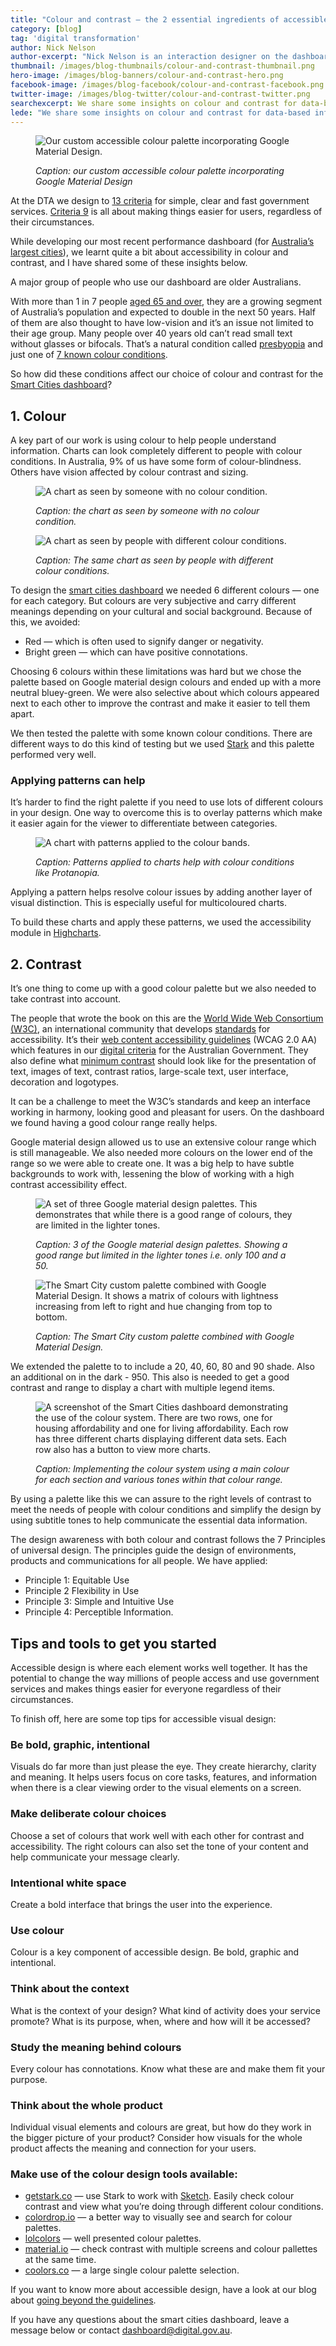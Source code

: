 ```yaml
---
title: "Colour and contrast — the 2 essential ingredients of accessible design"
category: [blog]
tag: 'digital transformation'
author: Nick Nelson
author-excerpt: "Nick Nelson is an interaction designer on the dashboard team at the DTA."
thumbnail: /images/blog-thumbnails/colour-and-contrast-thumbnail.png
hero-image: /images/blog-banners/colour-and-contrast-hero.png
facebook-image: /images/blog-facebook/colour-and-contrast-facebook.png
twitter-image: /images/blog-twitter/colour-and-contrast-twitter.png
searchexcerpt: We share some insights on colour and contrast for data-based information, based on our experience creating a dashboard for Australia’s largest cities.
lede: "We share some insights on colour and contrast for data-based information, based on our experience creating a dashboard for Australia’s largest cities."
---
```

<figure>
  <img src="{{ site.url }}{{ site.baseurl }}{{ page.hero-image }}" alt="Our custom accessible colour palette incorporating Google Material Design.">
  <figcaption>
    <p><em>Caption: our custom accessible colour palette incorporating Google Material Design</em></p>
  </figcaption>
</figure>

At the DTA we design to [13 criteria](/standard/) for simple, clear and fast government services. [Criteria 9](/standard/9-make-it-accessible/) is all about making things easier for users, regardless of their circumstances.

While developing our most recent performance dashboard (for [Australia’s largest cities](/blog/smart-cities-dashboard/)), we learnt quite a bit about accessibility in colour and contrast, and I have shared some of these insights below.

A major group of people who use our dashboard are older Australians.

With more than 1 in 7 people [aged 65 and over](https://www.acma.gov.au/theACMA/engage-blogs/engage-blogs/Research-snapshots/Digital-lives-of-older-Australians), they are a growing segment of Australia’s population and expected to double in the next 50 years. Half of them are also thought to have low-vision and it’s an issue not limited to their age group. Many people over 40 years old can’t read small text without glasses or bifocals. That’s a natural condition called [presbyopia](http://www.allaboutvision.com/conditions/presbyopia.htm) and just one of [7 known colour conditions](https://nei.nih.gov/health/color_blindness/facts_about).

So how did these conditions affect our choice of colour and contrast for the [Smart Cities dashboard](https://smart-cities.dashboard.gov.au/all-cities/overview)?

## 1. Colour

A key part of our work is using colour to help people understand information. Charts can look completely different to people with colour conditions. In Australia, 9% of us have some form of colour-blindness. Others have vision affected by colour contrast and sizing.

<figure>
  <img src="{{ site.url }}{{ site.baseurl }}/images/blog-content/colour-and-contrast-housing-tenure.png" alt="A chart as seen by someone with no colour condition.">
  <figcaption>
    <p><em>Caption: the chart as seen by someone with no colour condition.</em></p>
  </figcaption>
</figure>

<figure>
  <img src="{{ site.url }}{{ site.baseurl }}/images/blog-content/colour-and-contrast-housing-tenure-multiple.png" alt="A chart as seen by people with different colour conditions.">
  <figcaption>
    <p><em>Caption: The same chart as seen by people with different colour conditions.</em></p>
  </figcaption>
</figure>

To design the [smart cities dashboard](https://smart-cities.dashboard.gov.au/all-cities/overview) we needed 6 different colours — one for each category. But colours are very subjective and carry different meanings depending on your cultural and social background. Because of this, we avoided:

- Red — which is often used to signify danger or negativity.
- Bright green —  which can have positive connotations.

Choosing 6 colours within these limitations was hard but we chose the palette based on Google material design colours and ended up with a more neutral bluey-green. We were also selective about which colours appeared next to each other to improve the contrast and make it easier to tell them apart.

We then tested the palette with some known colour conditions. There are different ways to do this kind of testing but we used [Stark](http://www.getstark.co/) and this palette performed very well.

### Applying patterns can help

It’s harder to find the right palette if you need to use lots of different colours in your design. One way to overcome this is to overlay patterns which make it easier again for the viewer to differentiate between categories.

<figure>
  <img src="{{ site.url }}{{ site.baseurl }}/images/blog-content/colour-and-contrast-housing-tenure-with-patterns.png" alt="A chart with patterns applied to the colour bands.">
  <figcaption>
    <p><em>Caption: Patterns applied to charts help with colour conditions like Protanopia.</em></p>
  </figcaption>
</figure>

Applying a pattern helps resolve colour issues by adding another layer of visual distinction. This is especially useful for multicoloured charts.

To build these charts and apply these patterns, we used the accessibility module in [Highcharts](https://www.highcharts.com/).

## 2. Contrast

It’s one thing to come up with a good colour palette but we also needed to take contrast into account.

The people that wrote the book on this are the [World Wide Web Consortium (W3C)](https://www.w3.org/), an international community that develops [standards](https://www.w3.org/TR/) for accessibility. It’s their [web content accessibility guidelines](https://www.w3.org/TR/) (WCAG 2.0 AA) which features in our [digital criteria](/standard/9-make-it-accessible/) for the Australian Government. They also define what [minimum contrast](https://www.w3.org/TR/UNDERSTANDING-WCAG20/visual-audio-contrast-contrast.html) should look like for the presentation of text, images of text, contrast ratios, large-scale text, user interface, decoration and logotypes.

It can be a challenge to meet the W3C’s standards and keep an interface working in harmony, looking good and pleasant for users. On the dashboard we found having a good colour range really helps.

Google material design allowed us to use an extensive colour range which is still manageable. We also needed more colours on the lower end of the range so we were able to create one. It was a big help to have subtle backgrounds to work with, lessening the blow of working with a high contrast accessibility effect.  

<figure>
  <img src="{{ site.url }}{{ site.baseurl }}/images/blog-content/colour-and-contrast-material-design.png" alt="A set of three Google material design palettes. This demonstrates that while there is a good range of colours, they are limited in the lighter tones.">
  <figcaption>
    <p><em>Caption: 3 of the Google material design palettes. Showing a good range but limited in the lighter tones i.e. only 100 and a 50.</em></p>
  </figcaption>
</figure>

<figure>
  <img src="{{ site.url }}{{ site.baseurl }}/images/blog-content/colour-and-contrast-smartcities-custom-palette.png" alt="The Smart City custom palette combined with Google Material Design. It shows a matrix of colours with lightness increasing from left to right and hue changing from top to bottom.">
  <figcaption>
    <p><em>Caption: The Smart City custom palette combined with Google Material Design.</em></p>
  </figcaption>
</figure>

We extended the palette to to include a 20, 40, 60, 80 and 90 shade. Also an additional on in the dark - 950. This also is needed to get a good contrast and range to display a chart with multiple legend items.

<figure>
  <img src="{{ site.url }}{{ site.baseurl }}/images/blog-content/colour-and-contrast-dashboard-example.png" alt="A screenshot of the Smart Cities dashboard demonstrating the use of the colour system. There are two rows, one for housing affordability and one for living affordability. Each row has three different charts displaying different data sets. Each row also has a button to view more charts.">
  <figcaption>
    <p><em>Caption: Implementing the colour system using a main colour for each section and various tones within that colour range.</em></p>
  </figcaption>
</figure>

By using a palette like this we can assure to the right levels of contrast to meet the needs of people with colour conditions and simplify the design by using subtitle tones to help communicate the essential data information.

The design awareness with both colour and contrast follows the 7 Principles of universal design. The principles guide the design of environments, products and communications for all people. We have applied:

- Principle 1: Equitable Use
- Principle 2 Flexibility in Use
- Principle 3: Simple and Intuitive Use
- Principle 4: Perceptible Information.

## Tips and tools to get you started

Accessible design is where each element works well together. It has the potential to change the way millions of people access and use government services and makes things easier for everyone regardless of their circumstances.

To finish off, here are some top tips for accessible visual design:

### Be bold, graphic, intentional

Visuals do far more than just please the eye. They create hierarchy, clarity and meaning. It helps users focus on core tasks, features, and information when there is a clear viewing order to the visual elements on a screen.

### Make deliberate colour choices

Choose a set of colours that work well with each other for contrast and accessibility. The right colours can also set the tone of your content and help communicate your message clearly.

### Intentional white space

Create a bold interface that brings the user into the experience.

### Use colour

Colour is a key component of accessible design. Be bold, graphic and intentional.

### Think about the context

What is the context of your design? What kind of activity does your service promote? What is its purpose, when, where and how will it be accessed?

### Study the meaning behind colours

Every colour has connotations. Know what these are and make them fit your purpose.

### Think about the whole product

Individual visual elements and colours are great, but how do they work in the bigger picture of your product? Consider how visuals for the whole product affects the meaning and connection for your users.

### Make use of the colour design tools available:

- [getstark.co](http://www.getstark.co/) — use Stark to work with [Sketch](https://www.sketchapp.com/). Easily check colour contrast and view what you’re doing through different colour conditions.
- [colordrop.io](https://colordrop.io/?ref=producthunt) — a better way to visually see and search for colour palettes.
- [lolcolors](https://www.webdesignrankings.com/resources/lolcolors/?ref=producthunt) — well presented colour palettes.
- [material.io](https://material.io/color/#!/?view.left=0&view.right=0) — check contrast with multiple screens and colour pallettes at the same time.
- [coolors.co](https://coolors.co/002626-0e4749-95c623-e55812-efe7da) — a large single colour palette selection.

If you want to know more about accessible design, have a look at our blog about [going beyond the guidelines](/blog/Accessibility-going-beyond-the-guidelines/).

If you have any questions about the smart cities dashboard, leave a message below or contact [dashboard@digital.gov.au](mailto:dashboard@digital.gov.au).
